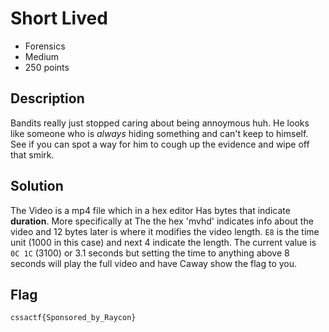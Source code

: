 # Short Lived

- Forensics
- Medium
- 250 points

## Description

Bandits really just stopped caring about being annoymous huh. He looks like someone who is *always* hiding something and can't keep to himself. See if you can spot a way for him to cough up the evidence and wipe off that smirk.

## Solution

The Video is a mp4 file which in a hex editor Has bytes that indicate **duration**. More specifically at The the hex 'mvhd' indicates info about the video and 12 bytes later is where it modifies the video length. `E8` is the time unit (1000 in this case) and next 4 indicate the length. The current value is `0C 1C` (3100) or 3.1 seconds but setting the time to anything above 8 seconds will play the full video and have Caway show the flag to you.

## Flag

`cssactf{Sponsored_by_Raycon}`
